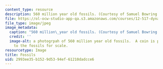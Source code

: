 ```yaml
---
content_type: resource
description: 560 million year old fossils. (Courtesy of Samuel Bowring.)
file: https://ol-ocw-studio-app-qa.s3.amazonaws.com/courses/12-517-dynamics-of-complex-systems-biological-and-environmental-coevolution-preceding-the-cambrian-explosion-spring-2005/2993ee35b1529d5394ef61210dadcce6_12-517s05.jpg
file_type: image/jpeg
image_metadata:
  caption: "560 million\_year old fossils. (Courtesy of Samuel Bowring.)"
  credit: ''
  image-alt: a photogrpah of 560 million year old fossils.  A coin is placed next
    to the fossils for scale.
resourcetype: Image
title: Fossils
uid: 2993ee35-b152-9d53-94ef-61210dadcce6
---
```

